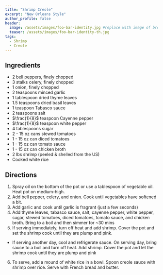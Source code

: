 ```yaml
---
title: "Shrimp Creole"
excerpt: "New Orleans Style"
author_profile: false
header:
  image: /assets/images/foo-bar-identity.jpg #replace with image of brownies
  teaser: /assets/images/foo-bar-identity-th.jpg
tags:
  - Shrimp
  - Creole
---
```



## Ingredients

* 2 bell peppers, finely chopped
* 3 stalks celery, finely chopped
* 1 onion, finely chopped
* 2 teaspoons minced garlic
* 1 tablespoon dried thyme leaves
* 1.5 teaspoons dried basil leaves
* 1 teaspoon Tabasco sauce
* 2 teaspoons salt
* $\frac{1}{8}$ teaspoon Cayenne pepper
* $\frac{1}{8}$ teaspoon white pepper
* 4 tablespoons sugar
* 2 - 15 oz cans stewed tomatoes
* 1 - 15 oz can diced tomatoes
* 1 - 15 oz can tomato sauce
* 1 - 15 oz can chicken broth
* 2 lbs shrimp (peeled & shelled from the US)
* Cooked white rice

## Directions

1. Spray oil on the bottom of the pot or use a tablespoon of vegetable oil. Heat pot on medium-high.
2. Add bell pepper, celery, and onion. Cook until vegetables have softened a bit.
3. Add garlic and cook until garlic is fragrant (just a few seconds)
4. Add thyme leaves, tabasco sauce, salt, cayenne pepper, white pepper, sugar, stewed tomatoes, diced tomatoes, tomato sauce, and chicken broth. Bring to a boil and then simmer for ~30 mins
5. If serving immediately, turn off heat and add shrimp. Cover the pot and set the shrimp cook until they are plump and pink.
  - If serving another day, cool and refrigerate sauce. On serving day, bring sauce to a boil and turn off heat. Add shrimp. Cover the pot and let the shrimp cook until they are plump and pink
6. To serve, add a mound of white rice in a bowl. Spoon creole sauce with shrimp over rice. Serve with French bread and butter.
